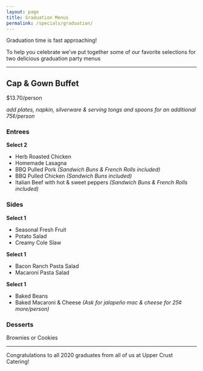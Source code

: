 ```yaml
---
layout: page
title: Graduation Menus
permalink: /specials/graduation/
---
```


Graduation time is fast approaching!

To help you celebrate we’ve put together some of our favorite selections for two delicious graduation party menus

***

## Cap & Gown Buffet

$13.70/person

*add plates, napkin, silverware & serving tongs and spoons for an additional 75¢/person*

### Entrees

**Select 2**

- Herb Roasted Chicken
- Homemade Lasagna
- BBQ Pulled Pork *(Sandwich Buns & French Rolls included)*
- BBQ Pulled Chicken *(Sandwich Buns included)*
- Italian Beef with hot & sweet peppers *(Sandwich Buns & French Rolls included)*

### Sides

**Select 1**

- Seasonal Fresh Fruit
- Potato Salad
- Creamy Cole Slaw

**Select 1**

- Bacon Ranch Pasta Salad
- Macaroni Pasta Salad

**Select 1**

- Baked Beans
- Baked Macaroni & Cheese *(Ask for jalapeño mac & cheese for 25¢ more/person)*

### Desserts

Brownies or Cookies

***

Congratulations to all 2020 graduates from all of us at Upper Crust Catering!
